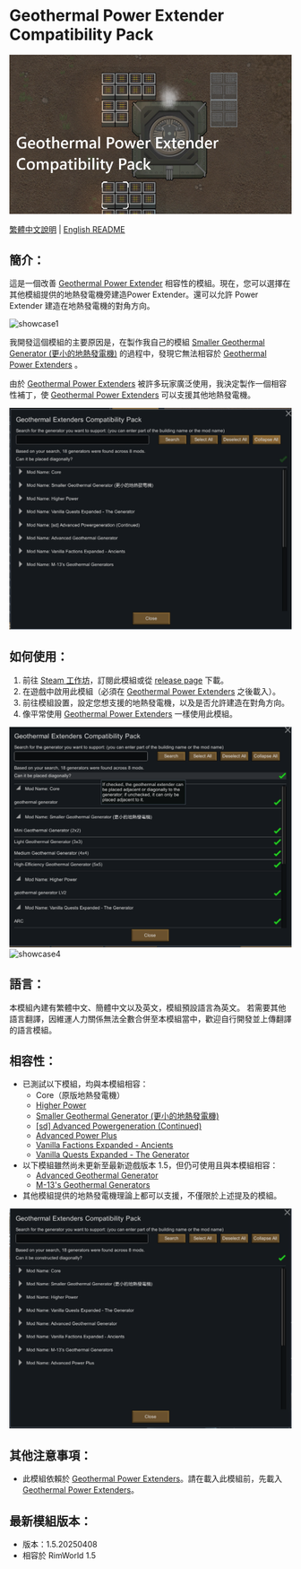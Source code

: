 # Geothermal Power Extender Compatibility Pack

![preview](./Media/preview.png)

[繁體中文說明](./README.zh.md) | [English README](./README.md)

## 簡介：
這是一個改善 [Geothermal Power Extender](https://steamcommunity.com/sharedfiles/filedetails/?id=3373466885) 相容性的模組。現在，您可以選擇在其他模組提供的地熱發電機旁建造Power Extender。還可以允許 Power Extender 建造在地熱發電機的對角方向。

![showcase1](./Media/showcase1.gif)

我開發這個模組的主要原因是，在製作我自己的模組 [Smaller Geothermal Generator (更小的地熱發電機)](https://steamcommunity.com/sharedfiles/filedetails/?id=3456671049) 的過程中，發現它無法相容於 [Geothermal Power Extenders](https://steamcommunity.com/sharedfiles/filedetails/?id=3373466885) 。

由於 [Geothermal Power Extenders](https://steamcommunity.com/sharedfiles/filedetails/?id=3373466885) 被許多玩家廣泛使用，我決定製作一個相容性補丁，使 [Geothermal Power Extenders](https://steamcommunity.com/sharedfiles/filedetails/?id=3373466885) 可以支援其他地熱發電機。

![showcase2](./Media/showcase2.gif)

## 如何使用：
1. 前往 [Steam 工作坊](https://steamcommunity.com/sharedfiles/filedetails/?id=3460251810)，訂閱此模組或從 [release page](https://github.com/emoryoakley/GeothermalPowerExtendersCompatibilityPack/releases) 下載。
2. 在遊戲中啟用此模組（必須在 [Geothermal Power Extenders](https://steamcommunity.com/sharedfiles/filedetails/?id=3373466885) 之後載入）。
3. 前往模組設置，設定您想支援的地熱發電機，以及是否允許建造在對角方向。
4. 像平常使用 [Geothermal Power Extenders](https://steamcommunity.com/sharedfiles/filedetails/?id=3373466885) 一樣使用此模組。

![showcase3](./Media/showcase3.png)
![showcase4](./Media/showcase4.gif)

## 語言：
本模組內建有繁體中文、簡體中文以及英文，模組預設語言為英文。
若需要其他語言翻譯，因維運人力關係無法全數合併至本模組當中，歡迎自行開發並上傳翻譯的語言模組。

## 相容性：
- 已測試以下模組，均與本模組相容：
    - Core（原版地熱發電機）
    - [Higher Power](https://steamcommunity.com/sharedfiles/filedetails/?id=1409449372)
    - [Smaller Geothermal Generator (更小的地熱發電機)](https://steamcommunity.com/sharedfiles/filedetails/?id=3456671049)
    - [[sd] Advanced Powergeneration (Continued)](https://steamcommunity.com/sharedfiles/filedetails/?id=2079579039)
    - [Advanced Power Plus](https://steamcommunity.com/workshop/filedetails/?id=2032409628)
    - [Vanilla Factions Expanded - Ancients](https://steamcommunity.com/workshop/filedetails/?id=2654846754)
    - [Vanilla Quests Expanded - The Generator](https://steamcommunity.com/sharedfiles/filedetails/?id=3411401573)
- 以下模組雖然尚未更新至最新遊戲版本 1.5，但仍可使用且與本模組相容：
    - [Advanced Geothermal Generator](https://steamcommunity.com/sharedfiles/filedetails/?id=2086966048)
    - [M-13's Geothermal Generators](https://steamcommunity.com/sharedfiles/filedetails/?id=1541519278)
- 其他模組提供的地熱發電機理論上都可以支援，不僅限於上述提及的模組。

![showcase5](./Media/showcase5.png)

## 其他注意事項：
- 此模組依賴於 [Geothermal Power Extenders](https://steamcommunity.com/sharedfiles/filedetails/?id=3373466885)。請在載入此模組前，先載入 [Geothermal Power Extenders](https://steamcommunity.com/sharedfiles/filedetails/?id=3373466885)。

## 最新模組版本：
- 版本：1.5.20250408
- 相容於 RimWorld 1.5 
